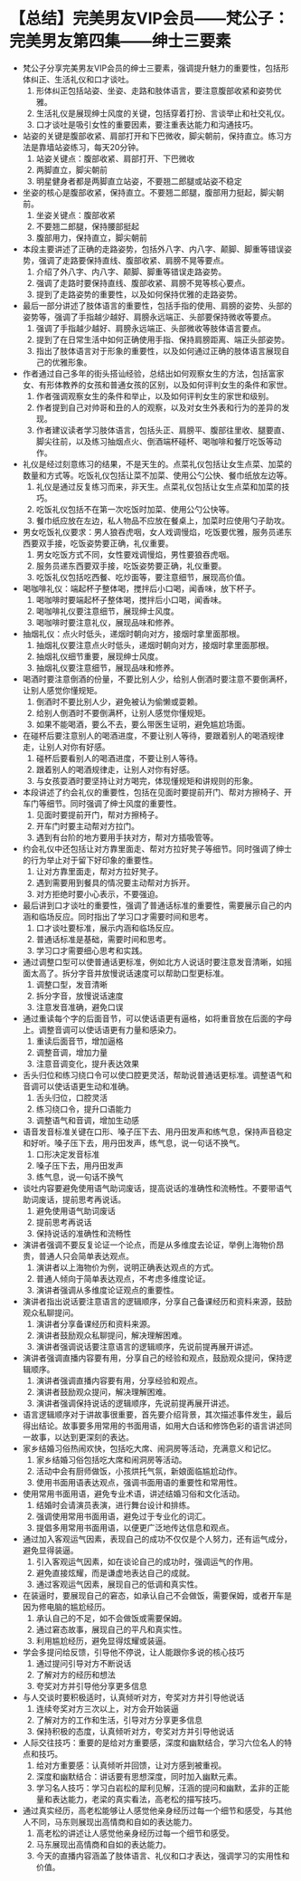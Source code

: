 # 【总结】完美男友VIP会员——梵公子：完美男友第四集——绅士三要素

-   梵公子分享完美男友VIP会员的绅士三要素，强调提升魅力的重要性，包括形体纠正、生活礼仪和口才谈吐。
    1.  形体纠正包括站姿、坐姿、走路和肢体语言，要注意腹部收紧和姿势优雅。
    2.  生活礼仪是展现绅士风度的关键，包括穿着打扮、言谈举止和社交礼仪。
    3.  口才谈吐是吸引女性的重要因素，要注重表达能力和沟通技巧。
-   站姿的关键是腹部收紧、肩部打开和下巴微收，脚尖朝前，保持直立。练习方法是靠墙站姿练习，每天20分钟。
    1.  站姿关键点：腹部收紧、肩部打开、下巴微收
    2.  两脚直立，脚尖朝前
    3.  明星健身者都是两脚直立站姿，不要翘二郎腿或站姿不稳定
-   坐姿的核心是腹部收紧，保持直立。不要翘二郎腿，腹部用力挺起，脚尖朝前。
    1.  坐姿关键点：腹部收紧
    2.  不要翘二郎腿，保持腰部挺起
    3.  腹部用力，保持直立，脚尖朝前
-   本段主要讲述了正确的走路姿势，包括外八字、内八字、颠脚、脚重等错误姿势，强调了走路要保持直线、腹部收紧、肩膀不晃等要点。
    1.  介绍了外八字、内八字、颠脚、脚重等错误走路姿势。
    2.  强调了走路时要保持直线、腹部收紧、肩膀不晃等核心要点。
    3.  提到了走路姿势的重要性，以及如何保持优雅的走路姿势。
-   最后一部分讲述了肢体语言的重要性，包括手指的使用、肩膀的姿势、头部的姿势等，强调了手指越少越好、肩膀永远端正、头部要保持微收等要点。
    1.  强调了手指越少越好、肩膀永远端正、头部微收等肢体语言要点。
    2.  提到了在日常生活中如何正确使用手指、保持肩膀距离、端正头部姿势。
    3.  指出了肢体语言对于形象的重要性，以及如何通过正确的肢体语言展现自己的优雅形象。
-   作者通过自己多年的街头搭讪经验，总结出如何观察女生的方法，包括富家女、有形体教养的女孩和普通女孩的区别，以及如何评判女生的条件和家世。
    1.  作者强调观察女生的条件和举止，以及如何评判女生的家世和级别。
    2.  作者提到自己对帅哥和丑的人的观察，以及对女生外表和行为的差异的发现。
    3.  作者建议读者学习肢体语言，包括头正、肩膀平、腹部往里收、腿要直、脚尖往前，以及练习抽烟点火、倒酒端杯碰杯、喝咖啡和餐厅吃饭等动作。
-   礼仪是经过刻意练习的结果，不是天生的。点菜礼仪包括让女生点菜、加菜的数量和方式等。吃饭礼仪包括让菜不加菜、使用公勺公快、餐巾纸放左边等。
    1.  礼仪是通过反复练习而来，非天生。点菜礼仪包括让女生点菜和加菜的技巧。
    2.  吃饭礼仪包括不在第一次吃饭时加菜、使用公勺公快等。
    3.  餐巾纸应放在左边，私人物品不应放在餐桌上，加菜时应使用勺子助攻。
-   男女吃饭礼仪要求：男人狼吞虎咽，女人戏调慢焰，吃饭要优雅，服务员递东西要双手接，吃饭姿势要正确，礼仪重要。
    1.  男女吃饭方式不同，女性要戏调慢焰，男性要狼吞虎咽。
    2.  服务员递东西要双手接，吃饭姿势要正确，礼仪重要。
    3.  吃饭礼仪包括吃西餐、吃炒面等，要注意细节，展现高价值。
-   喝咖啡礼仪：端起杯子整体喝，搅拌后小口喝，闻香味，放下杯子。
    1.  喝咖啡时要端起杯子整体喝，搅拌后小口喝，闻香味。
    2.  喝咖啡礼仪要注意细节，展现绅士风度。
    3.  喝咖啡时要注意礼仪，展现品味和修养。
-   抽烟礼仪：点火时低头，递烟时朝向对方，接烟时拿里面那根。
    1.  抽烟礼仪要注意点火时低头，递烟时朝向对方，接烟时拿里面那根。
    2.  抽烟礼仪细节重要，展现绅士风度。
    3.  抽烟礼仪要注意细节，展现品味和修养。
-   喝酒时要注意倒酒的份量，不要比别人少，给别人倒酒时要注意不要倒满杯，让别人感觉你懂规矩。
    1.  倒酒时不要比别人少，避免被认为偷懒或耍赖。
    2.  给别人倒酒时不要倒满杯，让别人感觉你懂规矩。
    3.  如果不能喝酒，要么不去，要么带医生证明，避免尴尬场面。
-   在碰杯后要注意别人的喝酒进度，不要让别人等待，要跟着别人的喝酒规律走，让别人对你有好感。
    1.  碰杯后要看别人的喝酒进度，不要让别人等待。
    2.  跟着别人的喝酒规律走，让别人对你有好感。
    3.  与女孩耍酒时要坚持让对方喝完，体现懂规矩和讲规则的形象。
-   本段讲述了约会礼仪的重要性，包括在见面时要提前开门、帮对方擦椅子、开车门等细节。同时强调了绅士风度的重要性。
    1.  见面时要提前开门，帮对方擦椅子。
    2.  开车门时要主动帮对方拉门。
    3.  遇到有台阶的地方要用手扶对方，帮对方插吸管等。
-   约会礼仪中还包括让对方靠里面走、帮对方拉好凳子等细节。同时强调了绅士的行为举止对于留下好印象的重要性。
    1.  让对方靠里面走，帮对方拉好凳子。
    2.  遇到需要用到餐具的情况要主动帮对方拆开。
    3.  对方拒绝时要小心表示，不要强迫。
-   最后讲到口才谈吐的重要性，强调了普通话标准的重要性，需要展示自己的内涵和临场反应。同时指出了学习口才需要时间和思考。
    1.  口才谈吐要标准，展示内涵和临场反应。
    2.  普通话标准是基础，需要时间和思考。
    3.  学习口才需要细心思考和实践。
-   通过调整口型可以使普通话更标准，例如北方人说话时要注意发音清晰，如摇面太高了。拆分字音并放慢说话速度可以帮助口型更标准。
    1.  调整口型，发音清晰
    2.  拆分字音，放慢说话速度
    3.  注意发音准确，避免口误
-   通过重读每个字的后面音节，可以使话语更有逼格，如将重音放在后面的字母上。调整音调可以使话语更有力量和感染力。
    1.  重读后面音节，增加逼格
    2.  调整音调，增加力量
    3.  注意音调变化，提升表达效果
-   舌头归位和练习绕口令可以使口腔更灵活，帮助说普通话更标准。调整语气和音调可以使话语更生动和准确。
    1.  舌头归位，口腔灵活
    2.  练习绕口令，提升口语能力
    3.  调整语气和音调，增加生动感
-   语音发音标准关键在口形、嗓子压下去、用丹田发声和练气息，保持声音稳定和好听。嗓子压下去，用丹田发声，练气息，说一句话不换气。
    1.  口形决定发音标准
    2.  嗓子压下去，用丹田发声
    3.  练气息，说一句话不换气
-   谈吐内容要避免使用语气助词废话，提高说话的准确性和流畅性。不要带语气助词废话，提前思考再说话。
    1.  避免使用语气助词废话
    2.  提前思考再说话
    3.  保持说话的准确性和流畅性
-   演讲者强调不要反复论证一个论点，而是从多维度去论证，举例上海物价昂贵，普通人只会简单表达观点。
    1.  演讲者以上海物价为例，说明正确表达观点的方式。
    2.  普通人倾向于简单表达观点，不考虑多维度论证。
    3.  演讲者强调从多维度论证观点的重要性。
-   演讲者指出说话要注意语言的逻辑顺序，分享自己备课经历和资料来源，鼓励观众私聊提问。
    1.  演讲者分享备课经历和资料来源。
    2.  演讲者鼓励观众私聊提问，解决理解困难。
    3.  演讲者强调说话要注意语言的逻辑顺序，先说前提再展开讲述。
-   演讲者强调直播内容要有用，分享自己的经验和观点，鼓励观众提问，保持逻辑顺序。
    1.  演讲者强调直播内容要有用，分享经验和观点。
    2.  演讲者鼓励观众提问，解决理解困难。
    3.  演讲者强调保持说话的逻辑顺序，先说前提再展开讲述。
-   语言逻辑顺序对于讲故事很重要，首先要介绍背景，其次描述事件发生，最后得出结论。故事要多用常用的书面用语，如用大白话和修饰色彩的语言讲述同一故事，以达到更深刻的表达。
-   家乡结婚习俗热闹欢快，包括吃大席、闹洞房等活动，充满意义和记忆。
    1.  家乡结婚习俗包括吃大席和闹洞房等活动。
    2.  活动中会有厨师做饭，小孩烘托气氛，新娘面临尴尬动作。
    3.  使用书面用语表达观点，强调书面用语的重要性和常用性。
-   使用常用书面用语，避免专业术语，讲述结婚习俗和文化活动。
    1.  结婚时会请演员表演，进行舞台设计和排练。
    2.  强调使用常用书面用语，避免过于专业化的词汇。
    3.  提倡多用常用书面用语，以便更广泛地传达信息和观点。
-   通过加入客观运气因素，表现自己的成功不仅仅是个人努力，还有运气成分，避免显得装逼。
    1.  引入客观运气因素，如在谈论自己的成功时，强调运气的作用。
    2.  避免直接炫耀，而是谦虚地表达自己的成就。
    3.  通过客观运气因素，展现自己的低调和真实性。
-   在装逼时，要展现自己的窘态，如承认自己不会做饭，需要保姆，或者开车是因为修电脑的尴尬经历。
    1.  承认自己的不足，如不会做饭或需要保姆。
    2.  通过窘态故事，展现自己的平凡和真实性。
    3.  利用尴尬经历，避免显得炫耀或装逼。
-   学会多提问给反馈，引导他不停说，让人能跟你多说的核心技巧
    1.  通过提问引导对方不断说话
    2.  了解对方的经历和想法
    3.  夸奖对方并引导他分享更多信息
-   与人交谈时要积极适时，认真倾听对方，夸奖对方并引导他说话
    1.  连续夸奖对方三次以上，对方会开始装逼
    2.  了解对方的工作和生活，引导对方分享更多信息
    3.  保持积极的态度，认真倾听对方，夸奖对方并引导他说话
-   人际交往技巧：重要的是给对方重要感，深度和幽默结合，学习六位名人的特点和技巧。
    1.  给对方重要感：认真倾听并回馈，让对方感到被重视。
    2.  深度和幽默结合：讲话要有思想深度，同时加入幽默元素。
    3.  学习名人技巧：学习白岩松的犀利见解，汪涵的提问和幽默，孟非的正能量和表达能力，老梁的真实看法，高老松的描写技巧。
-   通过真实经历，高老松能够让人感觉他亲身经历过每一个细节和感受，与其他人不同，马东则展现出高情商和自如的表达能力。
    1.  高老松的讲述让人感觉他亲身经历过每一个细节和感受。
    2.  马东展现出高情商和自如的表达能力。
    3.  今天的直播内容涵盖了肢体语言、礼仪和口才表达，强调学习的实用性和价值。